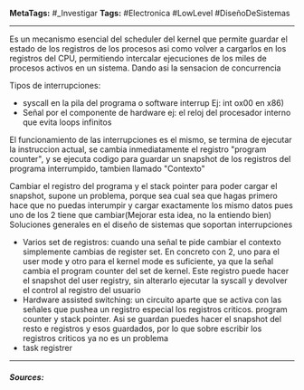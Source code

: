 **MetaTags:** #_Investigar
**Tags:** #Electronica #LowLevel #DiseñoDeSistemas
- - -

Es un mecanismo esencial del scheduler del kernel que permite guardar el estado de los registros de los procesos asi como volver a cargarlos en los registros del CPU,  permitiendo intercalar ejecuciones de los miles de procesos activos en un sistema. Dando asi la sensacion de concurrencia

Tipos de interrupciones:
- syscall en la pila del programa o software interrup
		 Ej: int ox00 en  x86)
- Señal por el componente de hardware
		ej: el reloj del procesador interno que evita loops infinitos

El funcionamiento de las interrupciones es el mismo, se termina de ejecutar la instruccion actual, se cambia inmediatamente el registro "program counter", y se ejecuta codigo para guardar un snapshot de los registros del programa interrumpido, tambien llamado "Contexto"

Cambiar el registro del programa y el stack pointer para poder cargar el snapshot, supone un problema, porque sea cual sea que hagas primero hace que no puedas interumpir y cargar exactamente los mismo datos pues uno de los 2 tiene que cambiar(Mejorar esta idea, no la entiendo bien)
Soluciones generales en el diseño de sistemas que soportan interrupciones
- Varios set de registros: cuando una señal te pide cambiar el contexto simplemente cambias de register set. En concreto con 2, uno para el user mode y otro para el kernel mode es suficiente, ya que la señal cambia el program counter del set de kernel.  Este registro puede hacer el snapshot del user registry, sin alterarlo ejecutar la syscall y devolver el control al registro del usuario
- Hardware assisted switching: un circuito aparte que se activa con las señales que pushea un registro especial los registros criticos. program counter y stack pointer. Asi se guardan puedes hacer el snapshot del resto e registros y esos guardados, por lo que sobre escribir los registros criticos ya no es un problema
- task registrer
- - - 
#### ***Sources:***